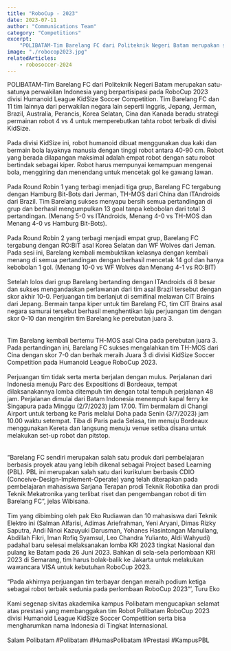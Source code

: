 ```yaml
---
title: "RoboCup - 2023"
date: 2023-07-11
author: "Communications Team"
category: "Competitions"
excerpt:
    "POLIBATAM-Tim Barelang FC dari Politeknik Negeri Batam merupakan satu-satunya perwakilan Indonesia yang berpartisipasi pada RoboCup 2023 divisi Humanoid League KidSize Soccer Competition."
image: "./robocop2023.jpg"
relatedArticles: 
    - robosoccer-2024
---
```

POLIBATAM-Tim Barelang FC dari Politeknik Negeri Batam merupakan satu-satunya perwakilan Indonesia yang berpartisipasi pada RoboCup 2023 divisi Humanoid League KidSize Soccer Competition. Tim Barelang FC dan 11 tim lainnya dari perwakilan negara lain seperti Inggris, Jepang, Jerman, Brazil, Australia, Perancis, Korea Selatan, Cina dan Kanada beradu strategi permainan robot 4 vs 4 untuk memperebutkan tahta robot terbaik di divisi KidSize. 
<br/>
<br/>
Pada divisi KidSize ini, robot humanoid dibuat menggunakan dua kaki dan bermain bola layaknya manusia dengan tinggi robot antara 40-90 cm. Robot yang berada dilapangan maksimal adalah empat robot dengan satu robot bertindak sebagai kiper. Robot harus mempunyai kemampuan mengenai bola, menggiring dan menendang untuk mencetak gol ke gawang lawan. 
<br/>
<br/>
Pada Round Robin 1 yang terbagi menjadi tiga grup, Barelang FC tergabung dengan Hamburg Bit-Bots dari Jerman, TH-MOS dari China dan ITAndroids dari Brazil. Tim Barelang sukses menyapu bersih semua pertandingan di grup dan berhasil mengumpulkan 13 goal tanpa kebobolan dari total 3 pertandingan. (Menang 5-0 vs ITAndroids, Menang 4-0 vs TH-MOS dan Menang 4-0 vs Hamburg Bit-Bots). 
<br/>
<br/>
Pada Round Robin 2 yang terbagi menjadi empat grup, Barelang FC tergabung dengan RO:BIT asal Korea Selatan dan WF Wolves dari Jeman. Pada sesi ini, Barelang kembali membuktikan kelasnya dengan kembali menang di semua pertandingan dengan berhasil mencetak 14 gol dan hanya kebobolan 1 gol. (Menang 10-0 vs WF Wolves dan Menang 4-1 vs RO:BIT) 
<br/>
<br/>
Setelah lolos dari grup Barelang bertanding dengan ITAndroids di 8 besar dan sukses mengandaskan perlawanan dari tim asal Brazil tersebut dengan skor akhir 10-0. Perjuangan tim berlanjut di semifinal melawan CIT Brains dari Jepang. Bermain tanpa kiper untuk tim Barelang FC, tim CIT Brains asal negara samurai tersebut berhasil menghentikan laju perjuangan tim dengan skor 0-10 dan mengirim tim Barelang ke perebutan juara 3.  
<br/>
<br/>
Tim Barelang kembali bertemu TH-MOS asal Cina pada perebutan juara 3. Pada pertandingan ini, Barelang FC sukses mengalahkan tim TH-MOS dari Cina dengan skor 7-0 dan berhak meraih Juara 3 di divisi KidSize Soccer Competition pada Humanoid League RoboCup 2023. 
<br/>
<br/>
Perjuangan tim tidak serta merta berjalan dengan mulus. Perjalanan dari Indonesia menuju Parc des Expositions di Bordeaux, tempat dilaksanakannya lomba ditempuh tim dengan total tempuh perjalanan 48 jam. Perjalanan dimulai dari Batam Indonesia menempuh kapal ferry ke Singapura pada Minggu (2/7/2023) jam 17.00. Tim bermalam di Changi Airport untuk terbang ke Paris melalui Doha pada Senin (3/7/2023) jam 10.00 waktu setempat. Tiba di Paris pada Selasa, tim menuju Bordeaux menggunakan Kereta dan langsung menuju venue setiba disana untuk melakukan set-up robot dan pitstop.  
<br/>
<br/>
“Barelang FC sendiri merupakan salah satu produk dari pembelajaran berbasis proyek atau yang lebih dikenal sebagai Project based Learning (PBL). PBL ini merupakan salah satu dari kurikulum berbasis CDIO (Conceive-Design-Implement-Operate) yang telah diterapkan pada pembelajaran mahasiswa Sarjana Terapan prodi Teknik Robotika dan prodi Teknik Mekatronika yang terlibat riset dan pengembangan robot di tim Barelang FC”, jelas Wibisana.
<br/>
<br/>
Tim yang dibimbing oleh pak Eko Rudiawan dan 10 mahasiswa dari Teknik Elektro ini (Salman Alfarisi, Adimas Ariefrahman, Yeni Aryani, Dimas Rizky Saputra, Andi Ninoi Kazuyuki Darusman, Yohanes Hasintongan Manullang, Abdillah Fikri, Iman Rofiq Syamsul, Leo Chandra Yulianto, Aldi Wahyudi) padahal baru selesai melaksanakan lomba KRI 2023 tingkat Nasional dan pulang ke Batam pada 26 Juni 2023. Bahkan di sela-sela perlombaan KRI 2023 di Semarang, tim harus bolak-balik ke Jakarta untuk melakukan wawancara VISA untuk kebutuhan RoboCup 2023.
<br/>
<br/>
“Pada akhirnya perjuangan tim terbayar dengan meraih podium ketiga sebagai robot terbaik sedunia pada perlombaan RoboCup 2023”’, Turu Eko
<br/>
<br/>
Kami segenap sivitas akademika kampus Polibatam mengucapkan selamat atas prestasi yang membanggakan tim Robot Polibatam RoboCup 2023 divisi Humanoid League KidSize Soccer Competition serta bisa mengharumkan nama Indonesia di Tingkat Internasional.
<br/>
<br/>
Salam Polibatam #Polibatam #HumasPolibatam #Prestasi #KampusPBL